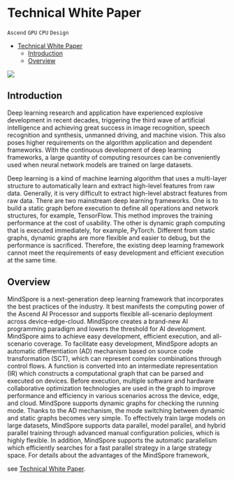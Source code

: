 ﻿# Technical White Paper

`Ascend` `GPU` `CPU` `Design`

<!-- TOC -->

- [Technical White Paper](#technical-white-paper)
    - [Introduction](#introduction)
    - [Overview](#overview)

<!-- /TOC -->

<a href="https://gitee.com/mindspore/docs/blob/master/docs/mindspore/programming_guide/source_en/design/technical_white_paper.md" target="_blank"><img src="../_static/logo_source_en.png"></a>

## Introduction

Deep learning research and application have experienced explosive development in recent decades, triggering the third wave of artificial intelligence and achieving great success in image recognition, speech recognition and synthesis, unmanned driving, and machine vision. This also poses higher requirements on the algorithm application and dependent frameworks. With the continuous development of deep learning frameworks, a large quantity of computing resources can be conveniently used when neural network models are trained on large datasets.

Deep learning is a kind of machine learning algorithm that uses a multi-layer structure to automatically learn and extract high-level features from raw data. Generally, it is very difficult to extract high-level abstract features from raw data. There are two mainstream deep learning frameworks. One is to build a static graph before execution to define all operations and network structures, for example, TensorFlow. This method improves the training performance at the cost of usability. The other is dynamic graph computing that is executed immediately, for example, PyTorch. Different from static graphs, dynamic graphs are more flexible and easier to debug, but the performance is sacrificed. Therefore, the existing deep learning framework cannot meet the requirements of easy development and efficient execution at the same time.

## Overview

MindSpore is a next-generation deep learning framework that incorporates the best practices of the industry. It best manifests the computing power of the Ascend AI Processor and supports flexible all-scenario deployment across device-edge-cloud. MindSpore creates a brand-new AI programming paradigm and lowers the threshold for AI development. MindSpore aims to achieve easy development, efficient execution, and all-scenario coverage. To facilitate easy development, MindSpore adopts an automatic differentiation (AD) mechanism based on source code transformation (SCT), which can represent complex combinations through control flows. A function is converted into an intermediate representation (IR) which constructs a computational graph that can be parsed and executed on devices. Before execution, multiple software and hardware collaborative optimization technologies are used in the graph to improve performance and efficiency in various scenarios across the device, edge, and cloud. MindSpore supports dynamic graphs for checking the running mode. Thanks to the AD mechanism, the mode switching between dynamic and static graphs becomes very simple. To effectively train large models on large datasets, MindSpore supports data parallel, model parallel, and hybrid parallel training through advanced manual configuration policies, which is highly flexible. In addition, MindSpore supports the automatic parallelism which efficiently searches for a fast parallel strategy in a large strategy space. For details about the advantages of the MindSpore framework,

see [Technical White Paper](https://mindspore-website.obs.cn-north-4.myhuaweicloud.com:443/white_paper/MindSpore_white_paper_enV1.1.pdf).
